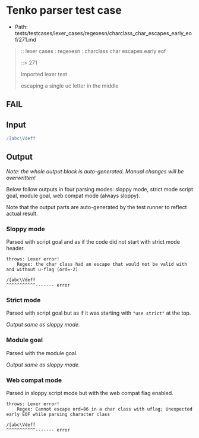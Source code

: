 # Tenko parser test case

- Path: tests/testcases/lexer_cases/regexesn/charclass_char_escapes_early_eof/271.md

> :: lexer cases : regexesn : charclass char escapes early eof
>
> ::> 271
>
> Imported lexer test
>
> escaping a single uc letter in the middle

## FAIL

## Input

`````js
/[abc\Vdeff
`````

## Output

_Note: the whole output block is auto-generated. Manual changes will be overwritten!_

Below follow outputs in four parsing modes: sloppy mode, strict mode script goal, module goal, web compat mode (always sloppy).

Note that the output parts are auto-generated by the test runner to reflect actual result.

### Sloppy mode

Parsed with script goal and as if the code did not start with strict mode header.

`````
throws: Lexer error!
    Regex: the char class had an escape that would not be valid with and without u-flag (ord=-2)

/[abc\Vdeff
^^^^^^^^^^^------- error
`````

### Strict mode

Parsed with script goal but as if it was starting with `"use strict"` at the top.

_Output same as sloppy mode._

### Module goal

Parsed with the module goal.

_Output same as sloppy mode._

### Web compat mode

Parsed in sloppy script mode but with the web compat flag enabled.

`````
throws: Lexer error!
    Regex: Cannot escape ord=86 in a char class with uflag; Unexpected early EOF while parsing character class

/[abc\Vdeff
^^^^^^^^^^^------- error
`````

